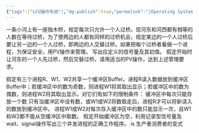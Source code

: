 ```yaml
---
{"tags":["LCU操作系统"],"dg-publish":true,"permalink":"/Operating System/LCU Operating System/专题九：PV操作/","dgPassFrontmatter":true,"noteIcon":"","created":"2025-06-18T21:38:03.404+08:00","updated":"2025-06-21T09:46:01.070+08:00"}
---
```



一条小河上有一座独木桥，规定每次只允许一个人过桥。现河东和河西都有相等的人数在等待过桥，为了使两边的人都有同样的过桥机会，规定某边的一个人过桥后要让另一边的一个人过桥，即两边的人交替过桥。如果把每个过桥者看做一个进程，为保证安全，用PV操作来管理。
写出应定义的信号量及其初值。
假定开始时让河东的一个人先过桥，然后交替过桥。请用适当的PV操作，达到上述管理要求。


假定有三个进程R、W1、W2共享一个缓冲区Buffer。进程R读入数据放到缓冲区Buffer中；若缓冲区中的数为奇数，则进程W1将其取出显示；若缓冲区中的数为偶数，则进程W2将其取出显示。对它们有如下的限制条件：
缓冲区中每次只能存放一个数
只有当缓冲区中没有数，或W1或W2将数取走后，进程R才可以将新读入的数放到缓冲区中。
进程W1或W2对每次存入缓冲区中的数只能显示一次，且W1和W2都不能从空缓冲区中取数。
假定开始缓冲区为空，利用记录型信号量及wait、signal操作写出三个并发进程的正确工作程序。
is 生产者消费者的变式
